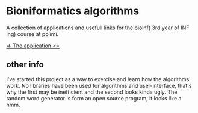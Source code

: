 # Bioniformatics algorithms

A collection of applications and usefull links for the bioinf( 3rd year of INF ing) course at polimi.

[=> The application <=]()

## other info

I've started this project as a way to exercise and learn how the algorithms work.
No libraries have been used for algorithms and user-interface, that's why the first may be inefficient and the second looks kinda ugly.
The random word generator is form an open source program, it looks like a hmm.


